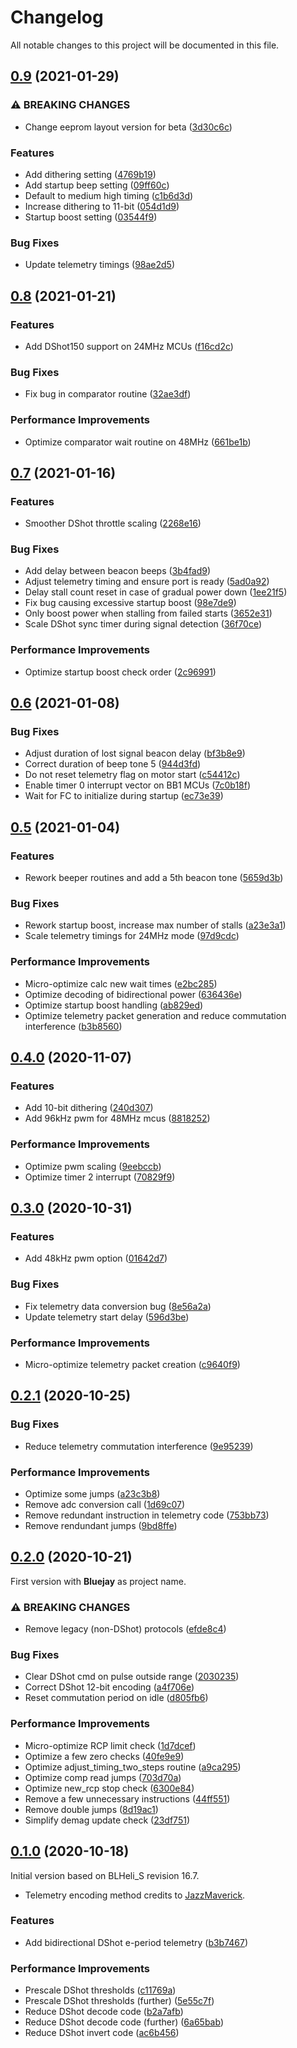 # Changelog

All notable changes to this project will be documented in this file.

## [0.9](https://github.com/mathiasvr/bluejay/compare/v0.8...v0.9) (2021-01-29)

### ⚠ BREAKING CHANGES

* Change eeprom layout version for beta ([3d30c6c](https://github.com/mathiasvr/bluejay/commit/3d30c6cb590188f9353a2a08b4c336f2acd72c13))

### Features

* Add dithering setting ([4769b19](https://github.com/mathiasvr/bluejay/commit/4769b19696828483365e62d98f4ca3b9fab86ac2))
* Add startup beep setting ([09ff60c](https://github.com/mathiasvr/bluejay/commit/09ff60cbc605a8d3d0ee3e3f68023421184b6e3d))
* Default to medium high timing ([c1b6d3d](https://github.com/mathiasvr/bluejay/commit/c1b6d3dfcb173986463c669763c023980193b698))
* Increase dithering to 11-bit ([054d1d9](https://github.com/mathiasvr/bluejay/commit/054d1d9a2bc7fe783d7bf606d0ae20f7df57185a))
* Startup boost setting ([03544f9](https://github.com/mathiasvr/bluejay/commit/03544f91174244a842f241113984197d49affb64))

### Bug Fixes

* Update telemetry timings ([98ae2d5](https://github.com/mathiasvr/bluejay/commit/98ae2d5706f6908b74358bc19a08176ba097b567))


## [0.8](https://github.com/mathiasvr/bluejay/compare/v0.7...v0.8) (2021-01-21)

### Features

* Add DShot150 support on 24MHz MCUs ([f16cd2c](https://github.com/mathiasvr/bluejay/commit/f16cd2c4da336f40c923c4bdb81b881551ea168d))

### Bug Fixes

* Fix bug in comparator routine ([32ae3df](https://github.com/mathiasvr/bluejay/commit/32ae3dfbfb9db8872762defc18a1dee5d630eb86))

### Performance Improvements

* Optimize comparator wait routine on 48MHz ([661be1b](https://github.com/mathiasvr/bluejay/commit/661be1b9540a6129275975b2a356926fe4251254))


## [0.7](https://github.com/mathiasvr/bluejay/compare/v0.6...v0.7) (2021-01-16)

### Features

* Smoother DShot throttle scaling ([2268e16](https://github.com/mathiasvr/bluejay/commit/2268e16d5f834efb72d91d61f86dddd130c56faa))

### Bug Fixes

* Add delay between beacon beeps ([3b4fad9](https://github.com/mathiasvr/bluejay/commit/3b4fad93e48eb6d6a1500bfd675f9223e0d07f8c))
* Adjust telemetry timing and ensure port is ready ([5ad0a92](https://github.com/mathiasvr/bluejay/commit/5ad0a925aac33828b983e378c746a0e8f329925a))
* Delay stall count reset in case of gradual power down ([1ee21f5](https://github.com/mathiasvr/bluejay/commit/1ee21f55df631fa873c67b8a0bcaef79014c8fc0))
* Fix bug causing excessive startup boost ([98e7de9](https://github.com/mathiasvr/bluejay/commit/98e7de9983c8f1e40f4a741d9eed43063b72e24b))
* Only boost power when stalling from failed starts ([3652e31](https://github.com/mathiasvr/bluejay/commit/3652e3183e2721cf4808ea8043a844ff10cfb591))
* Scale DShot sync timer during signal detection ([36f70ce](https://github.com/mathiasvr/bluejay/commit/36f70ce668d10e6f9feba84af8239f44f05aa00b))

### Performance Improvements

* Optimize startup boost check order ([2c96991](https://github.com/mathiasvr/bluejay/commit/2c96991ae08e6cf17b44bdfb3a2568edf18c7d5a))


## [0.6](https://github.com/mathiasvr/bluejay/compare/v0.5...v0.6) (2021-01-08)

### Bug Fixes

* Adjust duration of lost signal beacon delay ([bf3b8e9](https://github.com/mathiasvr/bluejay/commit/bf3b8e90cbe3c7d899e52e522ef18fcedc4a71b7))
* Correct duration of beep tone 5 ([944d3fd](https://github.com/mathiasvr/bluejay/commit/944d3fd2c0430d9d76d4141c3356eb7255a136eb))
* Do not reset telemetry flag on motor start ([c54412c](https://github.com/mathiasvr/bluejay/commit/c54412c7f30be978d562e8cbcf1232174603ac32))
* Enable timer 0 interrupt vector on BB1 MCUs ([7c0b18f](https://github.com/mathiasvr/bluejay/commit/7c0b18f61724d1e3dbd462e479b63d036d8d87e6))
* Wait for FC to initialize during startup ([ec73e39](https://github.com/mathiasvr/bluejay/commit/ec73e39dfe147b44d8aea863be6beae2d30b1782))


## [0.5](https://github.com/mathiasvr/bluejay/compare/v0.4.0...v0.5) (2021-01-04)

### Features

* Rework beeper routines and add a 5th beacon tone ([5659d3b](https://github.com/mathiasvr/bluejay/commit/5659d3b9201a72d3696b3cb7d03ccaa705bbe8fc))

### Bug Fixes

* Rework startup boost, increase max number of stalls ([a23e3a1](https://github.com/mathiasvr/bluejay/commit/a23e3a12cf8388f6b6e598452fc221f1170f6758))
* Scale telemetry timings for 24MHz mode ([97d9cdc](https://github.com/mathiasvr/bluejay/commit/97d9cdc459d2cc322f4ff509b7aac7c3cbfbeda7))

### Performance Improvements

* Micro-optimize calc new wait times ([e2bc285](https://github.com/mathiasvr/bluejay/commit/e2bc285dc447cc2eb00f82ff551d6159144543c9))
* Optimize decoding of bidirectional power ([636436e](https://github.com/mathiasvr/bluejay/commit/636436e408942fe15ee3c1b1634636541e3e2eb9))
* Optimize startup boost handling ([ab829ed](https://github.com/mathiasvr/bluejay/commit/ab829ed15763226a4c7988a06a3b73735b198ee4))
* Optimize telemetry packet generation and reduce commutation interference ([b3b8560](https://github.com/mathiasvr/bluejay/commit/b3b8560dd5ed0e8d21de688de638183efdb63645))


## [0.4.0](https://github.com/mathiasvr/bluejay/compare/v0.3.0...v0.4.0) (2020-11-07)

### Features

* Add 10-bit dithering ([240d307](https://github.com/mathiasvr/bluejay/commit/240d3078fdbbb3f8e6a538c4a1d9bae713dcbd03))
* Add 96kHz pwm for 48MHz mcus ([8818252](https://github.com/mathiasvr/bluejay/commit/8818252485af2939bfc4339f6983537afac95923))

### Performance Improvements

* Optimize pwm scaling ([9eebccb](https://github.com/mathiasvr/bluejay/commit/9eebccb3f3e15141da84f2e71e744f6a22eb4e2f))
* Optimize timer 2 interrupt ([70829f9](https://github.com/mathiasvr/bluejay/commit/70829f97beef91d1dd8507ac06c922cb19813d6e))


## [0.3.0](https://github.com/mathiasvr/bluejay/compare/v0.2.1...v0.3.0) (2020-10-31)

### Features

* Add 48kHz pwm option ([01642d7](https://github.com/mathiasvr/bluejay/commit/01642d718a83105b1fb22a8b12fdf5a125f5c110))

### Bug Fixes

* Fix telemetry data conversion bug ([8e56a2a](https://github.com/mathiasvr/bluejay/commit/8e56a2a3772f94acbaef8d0237dbc114ae72b14f))
* Update telemetry start delay ([596d3be](https://github.com/mathiasvr/bluejay/commit/596d3bee2c698d775a090cf670c4d3ab69009934))

### Performance Improvements

* Micro-optimize telemetry packet creation ([c9640f9](https://github.com/mathiasvr/bluejay/commit/c9640f9e5ae6dc4f11ec2650603d30b37596ee38))


## [0.2.1](https://github.com/mathiasvr/bluejay/compare/v0.2.0...v0.2.1) (2020-10-25)

### Bug Fixes

* Reduce telemetry commutation interference ([9e95239](https://github.com/mathiasvr/bluejay/commit/9e95239c4a99694a6923d3ddf24dd99d2e47dcda))

### Performance Improvements

* Optimize some jumps ([a23c3b8](https://github.com/mathiasvr/bluejay/commit/a23c3b8372bc3022ba1f00490c198a8fc85b35af))
* Remove adc conversion call ([1d69c07](https://github.com/mathiasvr/bluejay/commit/1d69c071f74ed4459f83c6a462ef812f94e23775))
* Remove redundant instruction in telemetry code ([753bb73](https://github.com/mathiasvr/bluejay/commit/753bb73f80c428d434a459f9397914aea385906c))
* Remove rendundant jumps ([9bd8ffe](https://github.com/mathiasvr/bluejay/commit/9bd8ffe6cc40b5539dfe73a7b9ef6681b6e62c43))


## [0.2.0](https://github.com/mathiasvr/bluejay/compare/v0.1.0...v0.2.0) (2020-10-21)

First version with **Bluejay** as project name.

### ⚠ BREAKING CHANGES

* Remove legacy (non-DShot) protocols ([efde8c4](https://github.com/mathiasvr/bluejay/commit/efde8c430d5d256451af9b92b7fb4b5c73d8b9a4))

### Bug Fixes

* Clear DShot cmd on pulse outside range ([2030235](https://github.com/mathiasvr/bluejay/commit/2030235ea7b7a69db24ed2c33ddf96a7adae7fed))
* Correct DShot 12-bit encoding ([a4f706e](https://github.com/mathiasvr/bluejay/commit/a4f706e3a6e45409d78c30a51a2bf816a61b58f7))
* Reset commutation period on idle ([d805fb6](https://github.com/mathiasvr/bluejay/commit/d805fb6ee1a6dd9fa58e7f996d5ed0a724cba7f0))

### Performance Improvements

* Micro-optimize RCP limit check ([1d7dcef](https://github.com/mathiasvr/bluejay/commit/1d7dcef3d9b1bae2660935fc18114c412a1593c8))
* Optimize a few zero checks ([40fe9e9](https://github.com/mathiasvr/bluejay/commit/40fe9e9e7395f80868ec35550f1c34e12f08e725))
* Optimize adjust_timing_two_steps routine ([a9ca295](https://github.com/mathiasvr/bluejay/commit/a9ca2957a3d2743580d9d85222ca2e5caf08923d))
* Optimize comp read jumps ([703d70a](https://github.com/mathiasvr/bluejay/commit/703d70acfd8b2f520600da151b8163ca2b5d40ed))
* Optimize new_rcp stop check ([6300e84](https://github.com/mathiasvr/bluejay/commit/6300e84999b1c86f4a681068dc3f295293d681a2))
* Remove a few unnecessary instructions ([44ff551](https://github.com/mathiasvr/bluejay/commit/44ff551a1f1e955a7a5650f76985d11c02770fdc))
* Remove double jumps ([8d19ac1](https://github.com/mathiasvr/bluejay/commit/8d19ac133839503ea2fcc6693d4f21045c8703d6))
* Simplify demag update check ([23df751](https://github.com/mathiasvr/bluejay/commit/23df7513b0c60633082c23be97e8b8e909b1a0c8))


## [0.1.0](https://github.com/mathiasvr/bluejay/compare/b2a7afbfb86c67aafa7ce7f9fe54047175a1d50a...v0.1.0) (2020-10-18)

Initial version based on BLHeli_S revision 16.7.

- Telemetry encoding method credits to [JazzMaverick](https://github.com/JazzMaverick).

### Features

* Add bidirectional DShot e-period telemetry ([b3b7467](https://github.com/mathiasvr/bluejay/commit/b3b7467852e4d9da7f11545e1bd9e96b4812aa52))

### Performance Improvements

* Prescale DShot thresholds ([c11769a](https://github.com/mathiasvr/bluejay/commit/c11769a5f66dc71f04799ed2f47906ed631c7d2c))
* Prescale DShot thresholds (further) ([5e55c7f](https://github.com/mathiasvr/bluejay/commit/5e55c7f27fc0fc4a1142898748e8961c7ed9f885))
* Reduce DShot decode code ([b2a7afb](https://github.com/mathiasvr/bluejay/commit/b2a7afbfb86c67aafa7ce7f9fe54047175a1d50a))
* Reduce DShot decode code (further) ([6a65bab](https://github.com/mathiasvr/bluejay/commit/6a65babc3bc74bd98bc27770329ef7b896eb7cdb))
* Reduce DShot invert code ([ac6b456](https://github.com/mathiasvr/bluejay/commit/ac6b4567d1dbebd629da044c16e1813fa1e0fa38))
